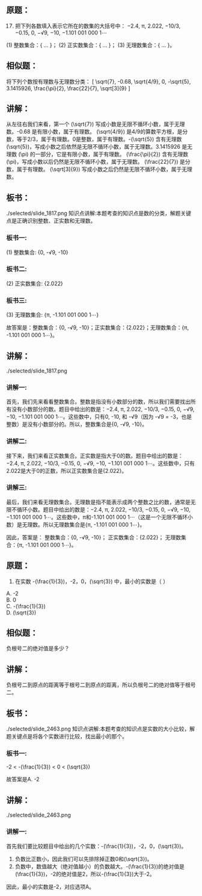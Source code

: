 ## 原题：
 17. 把下列各数填入表示它所在的数集的大括号中：
−2.4, π, 2.022, −10/3, −0.15, 0, −√9, −10, −1.101 001 000 1⋯

(1) 整数集合：{        …        }；
(2) 正实数集合：{        …        }；
(3) 无理数集合：{        …        }。 

## 相似题：
 将下列个数按有理数与无理数分类：
\[ \sqrt{7}, -0.68, \sqrt{4/9}, 0, -\sqrt{5}, 3.1415926, \frac{\pi}{2}, \frac{22}{7}, \sqrt[3]{9} \] 

 ## 讲解：
 从左往右我们来看，第一个 \(\sqrt{7}\) 写成小数是无限不循环小数，属于无理数。-0.68 是有限小数，属于有理数。 \(\sqrt{4/9}\) 是4/9的算数平方根，是分数，等于2/3，属于有理数。0是整数，属于有理数。-\(\sqrt{5}\) 含有无理数 \(\sqrt{5}\)，写成小数之后依然是无限不循环小数，属于无理数。3.1415926 是无理数 \(\pi\) 的一部分，它是有限小数，属于有理数。 \(\frac{\pi}{2}\) 含有无理数 \(\pi\)，写成小数以后仍然是无限不循环小数，属于无理数。 \(\frac{22}{7}\) 是分数，属于有理数。 \(\sqrt[3]{9}\) 写成小数之后仍然是无限不循环小数，属于无理数。

## 板书：
 ./selected/slide_1817.png 
 知识点讲解:本题考查的知识点是数的分类，解题关键点是正确识别整数、正实数和无理数。

### 板书一:
(1)
整数集合:
{0, -√9, -10}

### 板书二:
(2)
正实数集合:
{2.022}

### 板书三:
(3)
无理数集合:
{π, -1.101 001 000 1⋯}

故答案是：整数集合：{0, -√9, -10}；正实数集合：{2.022}；无理数集合：{π, -1.101 001 000 1⋯}。 

## 讲解：
 ./selected/slide_1817.png 
 ### 讲解一:
首先，我们先来看看整数集合。整数是指没有小数部分的数，所以我们需要找出所有没有小数部分的数。题目中给出的数是：−2.4, π, 2.022, −10/3, −0.15, 0, −√9, −10, −1.101 001 000 1⋯。这些数中，只有0, -10, 和 -√9（因为 -√9 = -3，也是整数）是没有小数部分的。所以，整数集合是{0, -√9, -10}。

### 讲解二:
接下来，我们来看正实数集合。正实数是指大于0的数。题目中给出的数是：−2.4, π, 2.022, −10/3, −0.15, 0, −√9, −10, −1.101 001 000 1⋯。这些数中，只有2.022是大于0的正数，所以正实数集合是{2.022}。

### 讲解三:
最后，我们来看无理数集合。无理数是指不能表示成两个整数之比的数，通常是无限不循环小数。题目中给出的数是：−2.4, π, 2.022, −10/3, −0.15, 0, −√9, −10, −1.101 001 000 1⋯。这些数中，π和-1.101 001 000 1⋯（这是一个无限不循环小数）是无理数。所以无理数集合是{π, -1.101 001 000 1⋯}。

因此，答案是：
整数集合：{0, -√9, -10}；
正实数集合：{2.022}；
无理数集合：{π, -1.101 001 000 1⋯}。 

## 原题：
 1. 在实数 -\(\frac{1}{3}\)，-2，0，\(\sqrt{3}\) 中，最小的实数是（    ）

A. -2  
B. 0  
C. -\(\frac{1}{3}\)  
D. \(\sqrt{3}\) 

## 相似题：
 负根号二的绝对值是多少？ 

 ## 讲解：
 负根号二到原点的距离等于根号二到原点的距离，所以负根号二的绝对值等于根号二。

## 板书：
 ./selected/slide_2463.png 
 知识点讲解:本题考查的知识点是实数的大小比较，解题关键点是将各个实数进行比较，找出最小的那个。

### 板书一:
-2 < -\(\frac{1}{3}\) < 0 < \(\sqrt{3}\)

故答案是A. -2 

## 讲解：
 ./selected/slide_2463.png 
 ### 讲解一:
首先我们要比较题目中给出的几个实数：-\(\frac{1}{3}\)，-2，0，\(\sqrt{3}\)。

1. 负数比正数小，因此我们可以先排除掉正数0和\(\sqrt{3}\)。
2. 负数中，数值越大（绝对值越小）的负数越大。-\(\frac{1}{3}\)的绝对值是\(\frac{1}{3}\)，-2的绝对值是2，所以-\(\frac{1}{3}\)大于-2。

因此，最小的实数是-2，对应选项A。 

